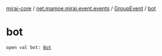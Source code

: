 [mirai-core](../../index.md) / [net.mamoe.mirai.event.events](../index.md) / [GroupEvent](index.md) / [bot](./bot.md)

# bot

`open val bot: `[`Bot`](../../net.mamoe.mirai/-bot/index.md)